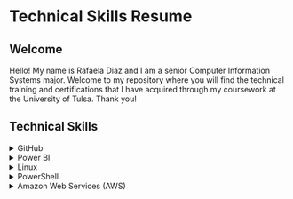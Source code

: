<h1>Technical Skills Resume</h1>
<h2>Welcome</h2>
Hello! My name is Rafaela Diaz and I am a senior Computer Information Systems major. Welcome to my repository where you will find the technical training and certifications that I have acquired through my coursework at the University of Tulsa. Thank you!

<h2>Technical Skills</h2>
<details><summary>GitHub</summary>
<br /> I completed the following courses in the <a href="https://lab.github.com/courses">GitHub Learning Lab</a>. These courses helped me understand the basic Github workflow and taught me many useful fundamental Github skills such as how to stand up static pages, create and manage pull requests, facilitate collaboration, the use of Markdown and HTML to format webpages, and more.<br />
<br></br>
<h4>Courses:</h4>
<ul>
<li>Introduction to GitHub</li>
<li>Communicating using Markdown</li>
<li>Uploading your project to Github</li>
<li>GitHub Pages</li>
<li>Reviewing pull requests</li>
<li>Managing merge conflicts</li>
<li>Securing your workflows</li>
</ul>
<br />
<img src="firstday.png" alt="Github First Day Learning Path photo" />
<img src="firstweek.png" alt="Github First Week Learning Path photo" />
<img src="profile.png" alt="Github Profile RD photo" />
<br />
<br />
</details> 
          
<details><summary>Power BI</summary>
<br> I completed the <a href="https://www.edx.org/course/analyzing-and-visualizing-data-with-power-bi-0">Analyzing and Visualizing Data with Power BI</a> course on edX and completed the following courses. These courses taught me how to input data from different data sources, create interactive visual reports, add and modify elements on a dashboard, and transform and interpret different kinds of data.<br>
<br></br>
        <h4>Courses:</h4> 
        <ul>
        <li>Power BI Desktop Data Transformations</li>
        <li>Power BI Desktop Modelling</li>
        <li>Power BI Desktop Visualization</li>
        <li>Power BI Service</li>
        <li>Working with Excel</li>
        <li>Direct Connectivity</li>
        <li>Developer API</li>
        <li>Mobile App</li>
        </ul>
  </details>
  <details><summary>Linux</summary></details>
  <details><summary>PowerShell</summary></details>
  <details><summary>Amazon Web Services (AWS)</summary></details>

        

 
